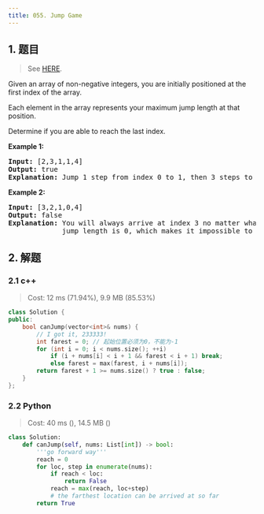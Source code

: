 ```yaml
---
title: 055. Jump Game
---
```


## 1. 题目

> See [HERE](https://leetcode.com/problems/jump-game/).

<div><p>Given an array of non-negative integers, you are initially positioned at the first index of the array.</p>

<p>Each element in the array represents your maximum jump length at that position.</p>

<p>Determine if you are able to reach the last index.</p>

<p><strong>Example 1:</strong></p>

<pre><strong>Input:</strong> [2,3,1,1,4]
<strong>Output:</strong> true
<strong>Explanation:</strong> Jump 1 step from index 0 to 1, then 3 steps to the last index.
</pre>

<p><strong>Example 2:</strong></p>

<pre><strong>Input:</strong> [3,2,1,0,4]
<strong>Output:</strong> false
<strong>Explanation:</strong> You will always arrive at index 3 no matter what. Its maximum
&nbsp;            jump length is 0, which makes it impossible to reach the last index.
</pre>
</div>

## 2. 解题

### 2.1 c++

> Cost: 12 ms (71.94%), 9.9 MB (85.53%)

```cpp
class Solution {
public:
    bool canJump(vector<int>& nums) {
        // I got it, 233333!
        int farest = 0; // 起始位置必须为0，不能为-1
        for (int i = 0; i < nums.size(); ++i)
            if (i + nums[i] < i + 1 && farest < i + 1) break;
            else farest = max(farest, i + nums[i]);
        return farest + 1 >= nums.size() ? true : false;
    }
};
```

### 2.2 Python

> Cost: 40 ms (), 14.5 MB ()

```python
class Solution:
    def canJump(self, nums: List[int]) -> bool:
        '''go forward way'''
        reach = 0
        for loc, step in enumerate(nums):
            if reach < loc:
                return False
            reach = max(reach, loc+step)
            # the farthest location can be arrived at so far
        return True
```
